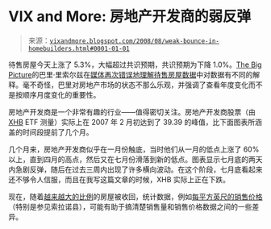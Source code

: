 <!--yml

类别：未分类

日期：2024 年 05 月 18 日 18:30:35

-->

# VIX and More: 房地产开发商的弱反弹

> 来源：[`vixandmore.blogspot.com/2008/08/weak-bounce-in-homebuilders.html#0001-01-01`](http://vixandmore.blogspot.com/2008/08/weak-bounce-in-homebuilders.html#0001-01-01)

待售房屋今天上涨了 5.3%，大幅超过共识预期，共识预期为下降 1.0%。[The Big Picture](http://bigpicture.typepad.com/)的巴里·里索尔兹在[媒体再次错误地理解待售房屋数据](http://bigpicture.typepad.com/comments/2008/08/major-media-get.html)中对数据有不同的解释。毫不奇怪，巴里对房地产市场的状态不那么乐观，并强调了查看年度变化而不是按顺序月度变化的重要性。

房地产开发商是一个非常有趣的行业——值得密切关注。房地产开发商股票（由[XHB](http://vixandmore.blogspot.com/search/label/XHB) ETF 测量）实际上在 2007 年 2 月初达到了 39.39 的峰值，比下面图表所涵盖的时间段提前了几个月。

几个月来，房地产开发商似乎在一月份触底，当时他们从一月的低点上涨了 60%以上，直到四月的高点，然后又在七月份滑落到新的低点。图表显示七月底的两天内急剧反弹，随后在过去三周内出现了许多横向波动。在这个阶段，七月底看起来还不够令人信服，而且在我写这篇文章的时候，XHB 实际上正在下跌。

现在，随着[越来越大的比例](http://www.realtor.org/press_room/news_releases/2008/ehs_down_in_june)的房屋被收回，统计数据，例如[每平方英尺的销售价格](http://www.dqnews.com/Charts/Monthly-Charts/SF-Chronicle-Charts/ZIPSFC.aspx)（特别是参见索拉诺县），可能有助于搞清楚销售量和销售价格数据之间的一些差异。
